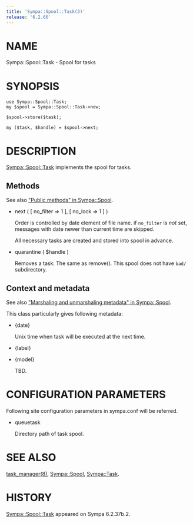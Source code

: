 ```yaml
---
title: 'Sympa::Spool::Task(3)'
release: '6.2.66'
---
```


# NAME

Sympa::Spool::Task - Spool for tasks

# SYNOPSIS

    use Sympa::Spool::Task;
    my $spool = Sympa::Spool::Task->new;

    $spool->store($task);

    my ($task, $handle) = $spool->next;

# DESCRIPTION

[Sympa::Spool::Task](./Sympa-Spool-Task.3.md) implements the spool for tasks.

## Methods

See also ["Public methods" in Sympa::Spool](./Sympa-Spool.3.md#public-methods).

- next ( \[ no\_filter => 1 \], \[ no\_lock => 1 \] )

    Order is controlled by date element of file name.
    if `no_filter` is _not_ set,
    messages with date newer than current time are skipped.

    All necessary tasks are created and stored into spool in advance.

- quarantine ( $handle )

    Removes a task: The same as remove().
    This spool does not have `bad/` subdirectory.

## Context and metadata

See also ["Marshaling and unmarshaling metadata" in Sympa::Spool](./Sympa-Spool.3.md#marshaling-and-unmarshaling-metadata).

This class particularly gives following metadata:

- {date}

    Unix time when task will be executed at the next time.

- {label}
- {model}

    TBD.

# CONFIGURATION PARAMETERS

Following site configuration parameters in sympa.conf will be referred.

- queuetask

    Directory path of task spool.

# SEE ALSO

[task\_manager(8)](./task_manager.8.md), [Sympa::Spool](./Sympa-Spool.3.md), [Sympa::Task](./Sympa-Task.3.md).

# HISTORY

[Sympa::Spool::Task](./Sympa-Spool-Task.3.md) appeared on Sympa 6.2.37b.2.
